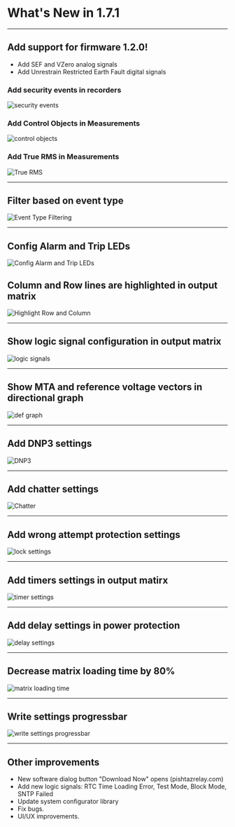 # What's New in 1.7.1

---

## Add support for firmware 1.2.0!

- Add SEF and VZero analog signals
- Add Unrestrain Restricted Earth Fault digital signals

### Add security events in recorders
![security events](../../images/release-notes/v1.7.0/security-events.jpg)

### Add Control Objects in Measurements
![control objects](../../images/release-notes/v1.7.0/control-objects.jpg)

### Add True RMS in Measurements
![True RMS](../../images/release-notes/v1.7.0/true-rms.jpg)

---

## Filter based on event type 
![Event Type Filtering](../../images/release-notes/v1.7.0/event-type-filter.png)

---

## Config Alarm and Trip LEDs 
![Config Alarm and Trip LEDs](../../images/release-notes/v1.7.0/alarm-tirp-leds.png)

## Column and Row lines are highlighted in output matrix 
![Highlight Row and Column](../../images/release-notes/v1.7.0/highlight-row-column.png)

---

## Show logic signal configuration in output matrix 
![logic signals](../../images/release-notes/v1.7.0/logic-matrix.png)

---

## Show MTA and reference voltage vectors in directional graph
![def graph](../../images/release-notes/v1.7.0/def-graph.png)

---

## Add DNP3 settings
![DNP3](../../images/release-notes/v1.7.0/dnp3.png)

---

## Add chatter settings
![Chatter](../../images/release-notes/v1.7.0/chatter.png)

---

## Add wrong attempt protection settings 
![lock settings](../../images/release-notes/v1.7.0/password-settings.png)

---

## Add timers settings in output matirx 
![timer settings](../../images/release-notes/v1.7.0/timer-settings.png)

---

## Add delay settings in power protection  
![delay settings](../../images/release-notes/v1.7.0/delay-settings.png)

---

## Decrease matrix loading time by 80%  
![matrix loading time](../../images/release-notes/v1.7.0/matrix-loading-time.png)

---

## Write settings progressbar
![write settings progressbar](../../images/release-notes/v1.7.0/write-settings-progress.jpg)

---

## Other improvements
- New software dialog button "Download Now" opens (pishtazrelay.com)
- Add new logic signals: RTC Time Loading Error, Test Mode, Block Mode, SNTP Failed
- Update system configurator library
- Fix bugs.
- UI/UX improvements.